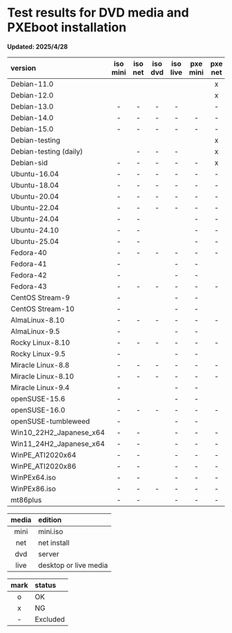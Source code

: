 # **Test results for DVD media and PXEboot installation**  
  
**Updated: 2025/4/28**  
  
|         version          | iso mini| iso net | iso dvd | iso live| pxe mini| pxe net | pxe dvd | pxe live|      code name      | life |  release   |support end | long term  |    rhel    |         kerne         |         note         |
| :----------------------- | :-----: | :-----: | :-----: | :-----: | :-----: | :-----: | :-----: | :-----: | :------------------ | :--: | :--------: | :--------: | :--------: | :--------: | :-------------------- | :------------------- |
| Debian-11.0              |         |         |         |         |         |    x    |    x    |    x    | Bullseye            | LTS  | 2021/08/14 | 2024/08/15 | 2026/08/31 |            | 5.10                  | oldstable            |
| Debian-12.0              |         |         |         |         |         |    x    |    x    |    x    | Bookworm            |      | 2023/06/10 | 2026/06/xx | 2028/06/xx |            | 6.1                   | stable               |
| Debian-13.0              |    -    |    -    |    -    |    -    |         |    -    |    -    |    -    | Trixie              |      | 2025/xx/xx | 20xx/xx/xx | 20xx/xx/xx |            |                       | testing              |
| Debian-14.0              |    -    |    -    |    -    |    -    |    -    |    -    |    -    |    -    | Forky               |      | 2027/xx/xx | 20xx/xx/xx | 20xx/xx/xx |            |                       |                      |
| Debian-15.0              |    -    |    -    |    -    |    -    |    -    |    -    |    -    |    -    | Duke                |      | 20xx/xx/xx | 20xx/xx/xx | 20xx/xx/xx |            |                       |                      |
| Debian-testing           |         |         |         |         |         |    x    |    x    |    x    | Testing             |      | 20xx/xx/xx | 20xx/xx/xx | 20xx/xx/xx |            |                       | testing              |
| Debian-testing (daily)   |         |    -    |    -    |    -    |         |    x    |    x    |    x    | Testing             |      | 20xx/xx/xx | 20xx/xx/xx | 20xx/xx/xx |            |                       | testing_daily_build  |
| Debian-sid               |    -    |    -    |    -    |    -    |    -    |    x    |    x    |    x    | SID                 |      | 20xx/xx/xx | 20xx/xx/xx | 20xx/xx/xx |            |                       | sid                  |
| Ubuntu-16.04             |    -    |    -    |    -    |    -    |    -    |    -    |    -    |    -    | Xenial_Xerus        | LTS  | 2016/04/21 | 2021/04/30 | 2026/04/23 |            | 4.4                   |                      |
| Ubuntu-18.04             |    -    |    -    |    -    |    -    |    -    |    -    |    -    |    -    | Bionic_Beaver       | LTS  | 2018/04/26 | 2023/05/31 | 2028/04/26 |            | 4.15                  |                      |
| Ubuntu-20.04             |    -    |    -    |    -    |    -    |    -    |    -    |    -    |    -    | Focal_Fossa         |      | 2020/04/23 | 2025/05/29 | 2030/04/23 |            | 5.4                   |                      |
| Ubuntu-22.04             |    -    |    -    |    -    |    -    |    -    |    -    |    -    |    -    | Jammy_Jellyfish     |      | 2022/04/21 | 2027/06/01 | 2032/04/21 |            | 5.15 or 5.17          |                      |
| Ubuntu-24.04             |    -    |    -    |         |         |    -    |    -    |         |         | Noble_Numbat        |      | 2024/04/25 | 2029/05/31 | 2034/04/25 |            | 6.8                   |                      |
| Ubuntu-24.10             |    -    |    -    |         |         |    -    |    -    |         |         | Oracular_Oriole     |      | 2024/10/10 | 2025/07/xx |            |            | 6.11                  |                      |
| Ubuntu-25.04             |    -    |    -    |         |         |    -    |    -    |         |         | Plucky_Puffin       |      | 2025/04/17 | 2026/01/xx |            |            | 6.14                  |                      |
| Fedora-40                |    -    |    -    |    -    |    -    |    -    |    -    |    -    |    -    |                     |      | 2024/04/23 | 2025/05/28 |            |            | 6.8                   |                      |
| Fedora-41                |    -    |         |         |    -    |    -    |         |         |    -    |                     |      | 2024/10/29 | 2025/11/19 |            |            | 6.11                  |                      |
| Fedora-42                |    -    |         |         |    -    |    -    |         |         |    -    |                     |      | 2025/04/15 | 2026/05/13 |            |            | 6.14                  |                      |
| Fedora-43                |    -    |    -    |    -    |    -    |    -    |    -    |    -    |    -    |                     |      | 2025/11/11 | 2026/12/02 |            |            |                       |                      |
| CentOS Stream-9          |    -    |         |         |    -    |    -    |         |         |    -    |                     |      | 2021/12/03 | 2027/05/31 |            |            | 5.14.0                |                      |
| CentOS Stream-10         |    -    |         |         |    -    |    -    |         |         |    -    | Coughlan            |      | 2024/12/12 | 2030/01/01 |            |            | 6.12.0                |                      |
| AlmaLinux-8.10           |    -    |    -    |    -    |    -    |    -    |    -    |    -    |    -    | Cerulean_Leopard    |      | 2024/05/28 |            |            | 2024/05/22 | 4.18.0_553            |                      |
| AlmaLinux-9.5            |    -    |         |         |    -    |    -    |         |         |    -    | Teal_Serval         |      | 2024/11/18 |            |            | 2024/11/13 | 5.14.0_503.11.1       |                      |
| Rocky Linux-8.10         |    -    |    -    |    -    |    -    |    -    |    -    |    -    |    -    | Green_Obsidian      |      | 2024/05/30 |            |            | 2024/05/22 | 4.18.0_553            |                      |
| Rocky Linux-9.5          |    -    |         |         |    -    |    -    |         |         |    -    | Blue_Onyx           |      | 2024/11/19 |            |            | 2024/11/12 | 5.14.0_503.14.1       |                      |
| Miracle Linux-8.8        |    -    |    -    |    -    |    -    |    -    |    -    |    -    |    -    |                     |      | 2023/10/05 |            |            | 2023/05/16 | 4.18.0_477.el8        |                      |
| Miracle Linux-8.10       |    -    |    -    |    -    |    -    |    -    |    -    |    -    |    -    | Peony               |      | 2024/10/17 |            |            | 2024/05/22 | 4.18.0_553.el8_10     |                      |
| Miracle Linux-9.4        |    -    |         |         |    -    |    -    |         |         |    -    | Feige               |      | 2024/09/02 |            |            | 2024/04/30 | 5.14.0_427.13.1.el9_4 |                      |
| openSUSE-15.6            |    -    |         |         |    -    |    -    |         |         |    -    |                     |      | 2024/06/12 | 2025/12/31 |            |            | 6.4                   |                      |
| openSUSE-16.0            |    -    |    -    |    -    |    -    |    -    |    -    |    -    |    -    |                     |      | 2025/10/xx | 20xx/xx/xx |            |            |                       |                      |
| openSUSE-tumbleweed      |    -    |         |         |    -    |    -    |         |         |    -    |                     |      | 2014/11/xx | 20xx/xx/xx |            |            |                       |                      |
| Win10_22H2_Japanese_x64  |    -    |    -    |         |    -    |    -    |    -    |         |    -    |                     |      | 20xx/xx/xx | 20xx/xx/xx |            |            |                       |                      |
| Win11_24H2_Japanese_x64  |    -    |    -    |         |    -    |    -    |    -    |         |    -    |                     |      | 20xx/xx/xx | 20xx/xx/xx |            |            |                       |                      |
| WinPE_ATI2020x64         |    -    |    -    |         |    -    |    -    |    -    |         |    -    |                     |      | 20xx/xx/xx | 20xx/xx/xx |            |            |                       |                      |
| WinPE_ATI2020x86         |    -    |    -    |         |    -    |    -    |    -    |         |    -    |                     |      | 20xx/xx/xx | 20xx/xx/xx |            |            |                       |                      |
| WinPEx64.iso             |    -    |    -    |         |    -    |    -    |    -    |         |    -    |                     |      | 20xx/xx/xx | 20xx/xx/xx |            |            |                       |                      |
| WinPEx86.iso             |    -    |    -    |    -    |    -    |    -    |    -    |    -    |    -    |                     |      | 20xx/xx/xx | 20xx/xx/xx |            |            |                       |                      |
| mt86plus                 |    -    |    -    |         |    -    |    -    |    -    |         |    -    |                     |      | 20xx/xx/xx | 20xx/xx/xx |            |            |                       |                      |
  
| media |        edition        |
| :---: | :-------------------- |
| mini  | mini.iso              |
| net   | net install           |
| dvd   | server                |
| live  | desktop or live media |
  
| mark |  status  |
| :--: | :------- |
|  o   | OK       |
|  x   | NG       |
|  -   | Excluded |
  